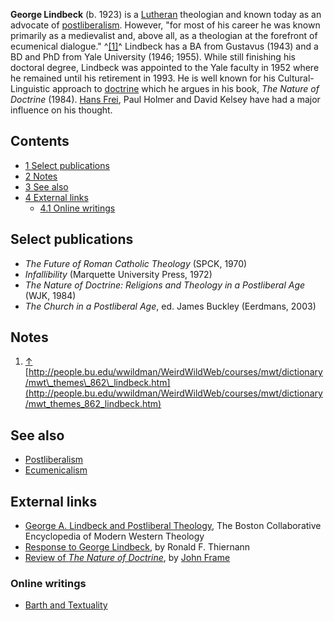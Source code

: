 **George Lindbeck** (b. 1923) is a [Lutheran](Lutheran "Lutheran")
theologian and known today as an advocate of
[postliberalism](Postliberalism "Postliberalism"). However, "for
most of his career he was known primarily as a medievalist and,
above all, as a theologian at the forefront of ecumenical
dialogue." ^[[1]](#note-0)^ Lindbeck has a BA from Gustavus (1943)
and a BD and PhD from Yale University (1946; 1955). While still
finishing his doctoral degree, Lindbeck was appointed to the Yale
faculty in 1952 where he remained until his retirement in 1993. He
is well known for his Cultural-Linguistic approach to
[doctrine](Doctrine "Doctrine") which he argues in his book,
*The Nature of Doctrine* (1984).
[Hans Frei](Hans_Frei "Hans Frei"), Paul Holmer and David Kelsey
have had a major influence on his thought.


## Contents

-   [1 Select publications](#Select_publications)
-   [2 Notes](#Notes)
-   [3 See also](#See_also)
-   [4 External links](#External_links)
    -   [4.1 Online writings](#Online_writings)


## Select publications

-   *The Future of Roman Catholic Theology* (SPCK, 1970)
-   *Infallibility* (Marquette University Press, 1972)
-   *The Nature of Doctrine: Religions and Theology in a Postliberal Age*
    (WJK, 1984)
-   *The Church in a Postliberal Age*, ed. James Buckley (Eerdmans,
    2003)

## Notes

1.  [↑](#ref-0)
    [http://people.bu.edu/wwildman/WeirdWildWeb/courses/mwt/dictionary/mwt\_themes\_862\_lindbeck.htm](http://people.bu.edu/wwildman/WeirdWildWeb/courses/mwt/dictionary/mwt_themes_862_lindbeck.htm)

## See also

-   [Postliberalism](Postliberalism "Postliberalism")
-   [Ecumenicalism](index.php?title=Ecumenicalism&action=edit&redlink=1 "Ecumenicalism (page does not exist)")

## External links

-   [George A. Lindbeck and Postliberal Theology](http://people.bu.edu/wwildman/WeirdWildWeb/courses/mwt/dictionary/mwt_themes_862_lindbeck.htm),
    The Boston Collaborative Encyclopedia of Modern Western Theology
-   [Response to George Lindbeck](http://theologytoday.ptsem.edu/oct1986/v43-3-article6.htm),
    by Ronald F. Thiernann
-   [Review of *The Nature of Doctrine*](http://www.frame-poythress.org/frame_articles/1985Lindbeck.html),
    by [John Frame](John_Frame "John Frame")

### Online writings

-   [Barth and Textuality](http://theologytoday.ptsem.edu/oct1986/v43-3-article5.htm)



